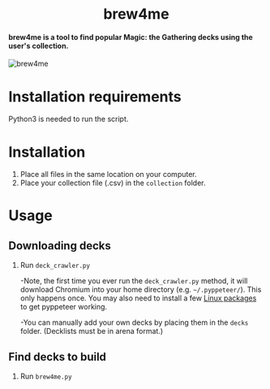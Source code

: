 <h1 align="center">
  brew4me
</h1>

<h4 align="left">
brew4me is a tool to find popular Magic: the Gathering decks using the user's collection.
</h4>

![brew4me](https://i.imgur.com/zEaFtbM.png)

# Installation requirements
Python3 is needed to run the script.


# Installation
1. Place all files in the same location on your computer.
2. Place your collection file (.csv) in the `collection` folder.

# Usage

## Downloading decks
1. Run `deck_crawler.py`

	  -Note, the first time you ever run the `deck_crawler.py` method, it will download Chromium into your home directory (e.g. `~/.pyppeteer/`). This only happens once. You may also need to install a few [Linux packages](https://github.com/miyakogi/pyppeteer/issues/60) to get pyppeteer working.
	  
	  -You can manually add your own decks by placing them in the `decks` folder. (Decklists must be in arena format.)

## Find decks to build
1. Run `brew4me.py`
